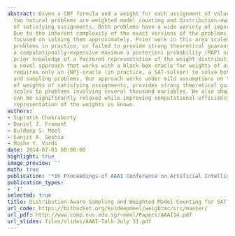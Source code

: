 ```yaml
---
abstract: Given a CNF formula and a weight for each assignment of values to variables,
  two natural problems are weighted model counting and distribution-aware sampling
  of satisfying assignments. Both problems have a wide variety of important applications.
  Due to the inherent complexity of the exact versions of the problems, interest has
  focused on solving them approximately. Prior work in this area scaled only to small
  problems in practice, or failed to provide strong theoretical guarantees, or employed
  a computationally-expensive maximum a posteriori probability (MAP) oracle that assumes
  prior knowledge of a factored representation of the weight distribution. We present
  a novel approach that works with a black-box oracle for weights of assignments and
  requires only an {NP}-oracle (in practice, a SAT-solver) to solve both the counting
  and sampling problems. Our approach works under mild assumptions on the distribution
  of weights of satisfying assignments, provides strong theoretical guarantees, and
  scales to problems involving several thousand variables. We also show that the assumptions
  can be significantly relaxed while improving computational efficiency if a factored
  representation of the weights is known.
authors:
- Supratik Chakraborty
- Daniel J. Fremont
- Kuldeep S. Meel
- Sanjit A. Seshia
- Moshe Y. Vardi
date: 2014-07-01 00:00:00
highlight: true
image_preview: ''
math: true
publication: '*In Proceedings of AAAI Conference on Artificial Intelligence (AAAI)*'
publication_types:
- '1'
selected: true
title: Distribution-Aware Sampling and Weighted Model Counting for SAT
url_code: https://bitbucket.org/kuldeepmeel/weightmc/src/master/
url_pdf: http://www.comp.nus.edu.sg/~meel/Papers/AAAI14.pdf
url_slides: files/slides/AAAI-Talk-July 31.pdf
---
```


